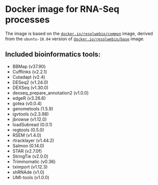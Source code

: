 # Docker image for RNA-Seq processes

The image is based on the [`docker.io/resolwebio/common`](
https://hub.docker.com/r/resolwebio/common/) image, derived from the
`ubuntu-18.04` version of [`docker.io/resolwebio/base`](
https://hub.docker.com/r/resolwebio/base/) image.

Included bioinformatics tools:
------------------------------
* BBMap (v37.90)
* Cufflinks (v2.2.1)
* Cutadapt (v2.4)
* DESeq2 (v1.24.0)
* DEXSeq (v1.30.0)
* dexseq_prepare_annotation2 (v1.0.0)
* edgeR (v3.26.6)
* gotea (v0.0.4)
* genometools (1.5.9)
* igvtools (v2.3.98)
* jbrowse (v1.12.0)
* loadSubread (0.0.1)
* regtools (0.5.0)
* RSEM (v1.4.0)
* rtracklayer (v1.44.2)
* Salmon (0.14.0)
* STAR (v2.7.0f)
* StringTie (v2.0.0)
* Trimmomatic (v0.36)
* tximport (v1.12.3)
* shRNAde (v1.0)
* UMI-tools (v1.0.0)
